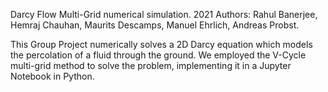 Darcy Flow Multi-Grid numerical simulation. 2021
Authors: Rahul Banerjee, Hemraj Chauhan, Maurits Descamps, Manuel Ehrlich, Andreas Probst.

This Group Project numerically solves a 2D Darcy equation which models the percolation of a fluid through the ground.
We employed the V-Cycle multi-grid method to solve the problem, implementing it in a Jupyter Notebook in Python.
